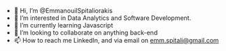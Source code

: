 - 👋 Hi, I’m @EmmanouilSpitaliorakis
- 👀 I’m interested in Data Analytics and Software Development.
- 🌱 I’m currently learning Javascript
- 💞️ I’m looking to collaborate on anything back-end
- 📫 How to reach me LinkedIn, and via email on emm.spitali@gmail.com

<!---
EmmanouilSpitaliorakis/EmmanouilSpitaliorakis is a ✨ special ✨ repository because its `README.md` (this file) appears on your GitHub profile.
You can click the Preview link to take a look at your changes.
--->
